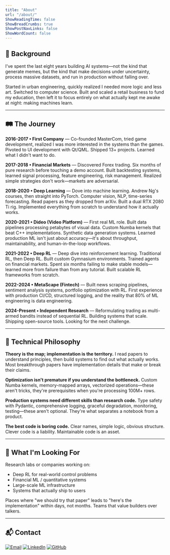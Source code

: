 ```yaml
---
title: "About"
url: "/about/"
ShowReadingTime: false
ShowBreadCrumbs: true
ShowPostNavLinks: false
ShowWordCount: false
---
```


## 👤 Background

I've spent the last eight years building AI systems—not the kind that generate memes, but the kind that make decisions under uncertainty, process massive datasets, and run in production without falling over.

Started in urban engineering, quickly realized I needed more logic and less art. Switched to computer science. Built and scaled a retail business to fund my education, then left it to focus entirely on what actually kept me awake at night: making machines learn.

---

## 🛤️ The Journey

**2016-2017 • First Company** — Co-founded MasterCom, tried game development, realized I was more interested in the systems than the games. Pivoted to UI development with Qt/QML. Shipped 13+ projects. Learned what I didn't want to do.

**2017-2018 • Financial Markets** — Discovered Forex trading. Six months of pure research before touching a demo account. Built backtesting systems, learned signal processing, feature engineering, risk management. Realized simple strategies don't work—markets are adversarial.

**2018-2020 • Deep Learning** — Dove into machine learning. Andrew Ng's courses, then straight into PyTorch. Computer vision, NLP, time-series forecasting. Read papers as they dropped from arXiv. Built a dual RTX 2080 Ti rig. Implemented everything from scratch to understand how it actually works.

**2020-2021 • Dideo (Video Platform)** — First real ML role. Built data pipelines processing petabytes of visual data. Custom Numba kernels that beat C++ implementations. Synthetic data generation systems. Learned production ML isn't just about accuracy—it's about throughput, maintainability, and human-in-the-loop workflows.

**2021-2022 • Deep RL** — Deep dive into reinforcement learning. Traditional RL, then Deep RL. Built custom Gymnasium environments. Trained agents on financial markets. Spent six months failing to make stable models—learned more from failure than from any tutorial. Built scalable RL frameworks from scratch.

**2022-2024 • MetaScape (Fintech)** — Built news scraping pipelines, sentiment analysis systems, portfolio optimization with RL. First experience with production CI/CD, structured logging, and the reality that 80% of ML engineering is data engineering.

**2024-Present • Independent Research** — Reformulating trading as multi-armed bandits instead of sequential RL. Building systems that scale. Shipping open-source tools. Looking for the next challenge.

---

## 💭 Technical Philosophy

**Theory is the map; implementation is the territory.** I read papers to understand principles, then build systems to find out what actually works. Most breakthrough papers have implementation details that make or break their claims.

**Optimization isn't premature if you understand the bottleneck.** Custom Numba kernels, memory-mapped arrays, vectorized operations—these aren't tricks, they're prerequisites when you're processing 100M+ rows.

**Production systems need different skills than research code.** Type safety with Pydantic, comprehensive logging, graceful degradation, monitoring, testing—these aren't optional. They're what separates a notebook from a product.

**The best code is boring code.** Clear names, simple logic, obvious structure. Clever code is a liability. Maintainable code is an asset.

---

## 🎯 What I'm Looking For

Research labs or companies working on:
- Deep RL for real-world control problems
- Financial ML / quantitative systems  
- Large-scale ML infrastructure
- Systems that actually ship to users

Places where "we should try that paper" leads to "here's the implementation" within days, not months. Teams that value builders over talkers.

---

## 📬 Contact

[![Email](https://img.shields.io/badge/Email-keyhankamyar%40gmail.com-red?style=for-the-badge&logo=gmail&logoColor=white)](mailto:keyhankamyar@gmail.com)
[![LinkedIn](https://img.shields.io/badge/LinkedIn-Keyhan_Kamyar-0077B5?style=for-the-badge&logo=linkedin&logoColor=white)](https://www.linkedin.com/in/keyhan-kamyar/)
[![GitHub](https://img.shields.io/badge/GitHub-keyhankamyar-181717?style=for-the-badge&logo=github&logoColor=white)](https://github.com/keyhankamyar)

